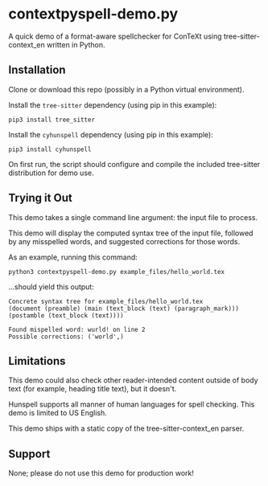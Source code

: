 # contextpyspell-demo.py

A quick demo of a format-aware spellchecker for ConTeXt using tree-sitter-context_en written in Python.

## Installation

Clone or download this repo (possibly in a Python virtual environment).

Install the `tree-sitter` dependency (using pip in this example):

    pip3 install tree_sitter

Install the `cyhunspell` dependency (using pip in this example):

    pip3 install cyhunspell
    
On first run, the script should configure and compile the included tree-sitter distribution for demo use.

## Trying it Out

This demo takes a single command line argument: the input file to process.

This demo will display the computed syntax tree of the input file, followed by any misspelled words, and suggested corrections for those words.

As an example, running this command:

    python3 contextpyspell-demo.py example_files/hello_world.tex
    
...should yield this output:

    Concrete syntax tree for example_files/hello_world.tex
    (document (preamble) (main (text_block (text) (paragraph_mark))) (postamble (text_block (text))))

    Found mispelled word: wurld! on line 2
    Possible corrections: ('world',)

## Limitations

This demo could also check other reader-intended content outside of body text (for example, heading title text), but it doesn't.

Hunspell supports all manner of human languages for spell checking. This demo is limited to US English.

This demo ships with a static copy of the tree-sitter-context_en parser. 

## Support

None; please do not use this demo for production work!


